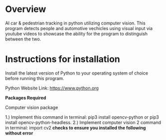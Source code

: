 # Overview

 AI car &amp; pedestrian tracking in python utilizing computer vision. This program detects people and automotive vechicles using visual input via youtube videos to showcase the ability for the program to distinguish between the two.
 
 # Instructions for installation
 
 Install the latest version of Python to your operating system of choice before running this program.
 
 Python Website Link: https://www.python.org 
 
 <strong> Packages Required </strong>
 
 Computer vision package
 
 1.) Implement this command in terminal: pip3 install opencv-python or pip3 install opencv-python-headless.
 2.) Implement computer vision 2 command in terminal: import cv2  **checks to ensure you installed the following without error**
 
